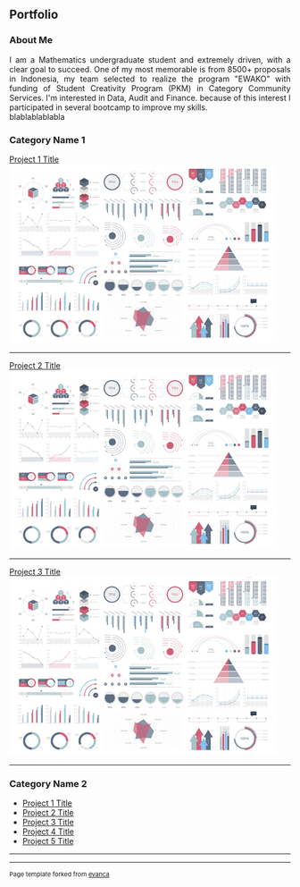 ## Portfolio

### About Me
<p style="text-align: justify"> I am a Mathematics undergraduate student and extremely driven, with a clear goal to succeed. One of my most memorable is from 8500+ proposals in Indonesia, my team selected to realize the program "EWAKO" with funding of Student Creativity Program (PKM) in Category Community Services. I'm interested in Data, Audit and Finance. because of this interest I participated in several bootcamp to improve my skills.
<br>
blablablablabla
</p>



### Category Name 1 

[Project 1 Title](/sample_page)
<img src="images/dummy_thumbnail.jpg?raw=true"/>

---
[Project 2 Title](/pdf/sample_presentation.pdf)
<img src="images/dummy_thumbnail.jpg?raw=true"/>

---
[Project 3 Title](http://example.com/)
<img src="images/dummy_thumbnail.jpg?raw=true"/>

---

### Category Name 2

- [Project 1 Title](http://example.com/)
- [Project 2 Title](http://example.com/)
- [Project 3 Title](http://example.com/)
- [Project 4 Title](http://example.com/)
- [Project 5 Title](http://example.com/)

---




---
<p style="font-size:11px">Page template forked from <a href="https://github.com/evanca/quick-portfolio">evanca</a></p>
<!-- Remove above link if you don't want to attibute -->
